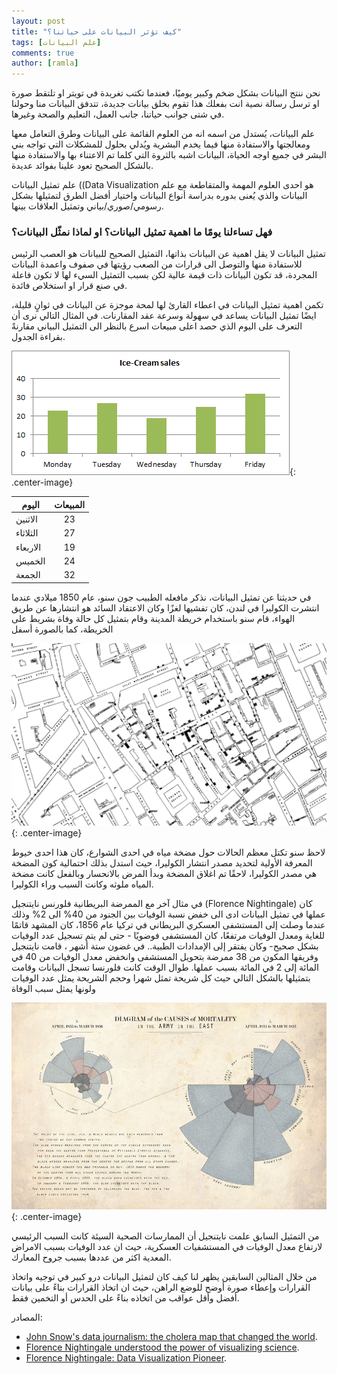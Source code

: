 ```yaml
---
layout: post
title: "كيف تؤثر البيانات على حياتنا؟"
tags: [علم البيانات]
comments: true
author: [ramla]
---
```



نحن ننتج البيانات بشكل ضخم وكبير يوميًا، فعندما تكتب تغريدة في تويتر او تلتقط صورة او ترسل رسالة نصية انت بفعلك هذا تقوم بخلق بيانات جديدة، تتدفق البيانات منا وحولنا في شتى جوانب حياتنا، جانب العمل، التعليم والصحة وغيرها.  

علم البيانات، يُستدل من اسمه انه من العلوم القائمة على البيانات وطرق التعامل معها ومعالجتها والاستفادة منها فيما يخدم البشرية ويُدلي بحلول للمشكلات التي تواجه بني البشر في جميع اوجه الحياة، البيانات اشبه بالثروة التي كلما تم الاعتناء بها والاستفادة منها بالشكل الصحيح تعود علينا بفوائد عديدة.  

علم تمثيل البيانات ((Data Visualization هو احدى العلوم المهمة والمتقاطعة مع علم البيانات والذي يُعنى بدوره بدراسة أنواع البيانات واختيار أفضل الطرق لتمثيلها بشكل رسومي/صوري/بياني وتمثيل العلاقات بينها.  

### فهل تساءلنا يومًا ما اهمية تمثيل البيانات؟ او لماذا نمثّل البيانات؟

تمثيل البيانات لا يقل اهمية عن البيانات بذاتها، التمثيل الصحيح للبيانات هو العصب الرئيس للاستفادة منها والتوصل الى قرارات من الصعب رؤيتها في صفوف واعمدة البيانات المجردة، قد تكون البيانات ذات قيمة عالية لكن بسبب التمثيل السيء لها لا تكون فاعلة في صنع قرار او استخلاص فائدة.  

تكمن اهمية تمثيل البيانات في اعطاء القارئ لها لمحة موجزة عن البيانات في ثوانٍ قليلة، ايضًا تمثيل البيانات يساعد في سهولة وسرعة عقد المقارنات. في المثال التالي نرى أن التعرف على اليوم الذي حصد اعلى مبيعات اسرع بالنظر الى التمثيل البياني مقارنةً بقراءة الجدول.  


![](../images/2020-07-20-how-data-affect-our-daily-lives/ice-cream-sales.png "Ice-Cream Sales"){: .center-image}  

| اليوم   |      المبيعات      |
|----------|:-------------:|
| الاثنين |  23 |
| الثلاثاء |  27 |
| الاربعاء |  19 |
| الخميس |  24 |
| الجمعة |  32 |

في حديثنا عن تمثيل البيانات، نذكر مافعله الطبيب جون سنو، عام 1850 ميلادي عندما انتشرت الكوليرا في لندن، كان تفشيها لغزًا وكان الاعتقاد السائد هو انتشارها عن طريق الهواء، قام سنو باستخدام خريطة المدينة وقام بتمثيل كل حالة وفاة بشريط على الخريطة، كما بالصورة أسفل  

![](../images/2020-07-20-how-data-affect-our-daily-lives/Cholera-death-cases-map.png "Cholera death cases map"){: .center-image}  

لاحظ سنو تكتل معظم الحالات حول مضخة مياه في احدى الشوارع، كان هذا احدى خيوط المعرفة الأولية لتحديد مصدر انتشار الكوليرا، حيث استدل بذلك احتمالية كون المضخة هي مصدر الكوليرا، لاحقًا تم اغلاق المضخة وبدأ المرض بالانحسار وبالفعل كانت مضخة المياه ملوثه وكانت السبب وراء الكوليرا.  


في مثال آخر مع الممرضة البريطانية فلورنس نايتنجيل (Florence Nightingale) كان عملها في تمثيل البيانات ادى الى خفض نسبة الوفيات بين الجنود من 40% الى 2% وذلك عندما وصلت إلى المستشفى العسكري البريطاني في تركيا عام 1856، كان المشهد قاتمًا للغاية ومعدل الوفيات مرتفعًا، كان المستشفى فوضويًا - حتى لم يتم تسجيل عدد الوفيات بشكل صحيح- وكان يفتقر إلى الإمدادات الطبية.. في غضون ستة أشهر ، قامت نايتنجيل وفريقها المكون من 38 ممرضة بتحويل المستشفى وانخفض معدل الوفيات من 40 في المائة إلى 2 في المائة بسبب عملها. طوال الوقت كانت فلورنسا تسجل البيانات وقامت بتمثيلها بالشكل التالي حيث كل شريحة تمثل شهرا وحجم الشريحة يمثل عدد الوفيات ولونها يمثل سبب الوفاة   

![](../images/2020-07-20-how-data-affect-our-daily-lives/british-military-graph-1856.jpg "British Military graph 1856"){: .center-image}  

من التمثيل السابق علمت نايتنجيل أن الممارسات الصحية السيئة كانت السبب الرئيسي لارتفاع معدل الوفيات في المستشفيات العسكرية، حيث ان عدد الوفيات بسبب الامراض المعدية اكثر من عددها بسبب جروح المعارك.  

من خلال المثالين السابقين يظهر لنا كيف كان لتمثيل البيانات درو كبير في توجيه واتخاذ القرارات وإعطاء صورة أوضح للوضع الراهن، حيث ان اتخاذ القرارات بناءً على بيانات أفضل وأقل عواقب من اتخاذه بناءً على الحدس أو التخمين فقط.  

  
  
  
  
  
المصادر:
- [John Snow's data journalism: the cholera map that changed the world](https://www.theguardian.com/news/datablog/2013/mar/15/john-snow-cholera-map).
- [Florence Nightingale understood the power of visualizing science](https://www.sciencenews.org/article/florence-nightingale-birthday-power-visualizing-science).
- [Florence Nightingale: Data Visualization Pioneer](https://about.dataclassroom.com/blog/florence-nightingale).
